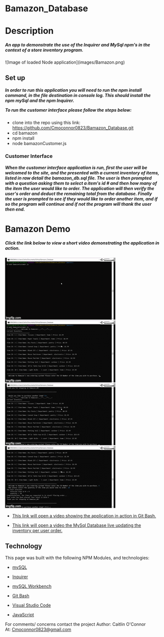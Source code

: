 # Bamazon_Database
<h1>Description</h1>
<h5>An app to demonstrate the use of the Inquirer and MySql npm's in the context of a store inventory program. </h5>
![Image of loaded Node application](images/Bamazon.png)

<h2>Set up</h2>
<h5>In order to run this application you will need to run the npm install command, in the file destination in console log. This should install the npm mySql and the npm Inquirer.

To run the customer interface please follow the steps below: </h5>


* clone into the repo using this link: https://github.com/Cmoconnor0823/Bamazon_Database.git 
* cd bamazon
* npm install
* node bamazonCustomer.js 


<h3>Customer Interface</h3>
<h5>When the customer interface application is run, first the user will be welcomed to the site, and the presented with a current inventory of items, listed in raw detail the bamazon_db.sql file. The user is then prompted with a question asking them to select a item's id # and then how many of the item the user would like to order. The application will then verify the user's order and deduct the remaining total from the database. Finally the user is prompted to see if they would like to order another item, and if so the program will continue and if not the program will thank the user then end.</h5>


<h1>Bamazon Demo</h1>
<h5>Click the link below to view a short video demonstrating the application in action.</h5>

![Gif of Node application](images/Bamazon1.gif)
<br>
![Gif of Node application](images/Bamazon2.gif)
<br>
![Gif of Node application](images/Bamazon3.gif)
<br>
![Gif of Node application](images/Bamazon4.gif)
<br>

* [This link will open a video showing the application in action in Git Bash.](https://drive.google.com/file/d/1ybxCJobSrVJ_C33ijqnERouPAQQmhEat/view)

* [This link will open a video the MySql Database live updating the inventory per user order.](https://drive.google.com/file/d/1LMICuReMxqFZpWBjRFiEvnAMCslH24Ez/view)

<h2>Technology</h2>
This page was built with the following NPM Modules, and technologies:


* [mySQL](https://www.npmjs.com/package/mysql)

* [Inquirer](https://www.npmjs.com/package/inquirer)

* [mySQL Workbench](https://www.mysql.com/products/workbench/)

* [Git Bash](https://gitforwindows.org/)

* [Visual Studio Code](https://code.visualstudio.com/)

* [JavaScript](https://developer.mozilla.org/en-US/docs/Web/JavaScript/Reference)





For comments/ concerns contact the project 
Author: Caitlin O'Connor  
At: Cmoconnor0823@gmail.com

